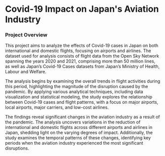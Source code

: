 # Covid-19 Impact on Japan's Aviation Industry

### Project Overview

This project aims to analyze the effects of Covid-19 cases in Japan on both international and domestic flights, focusing on airports and airlines. The dataset used for analysis consists of flight data from the Open Sky Network spanning the years 2020 and 2021, comprising more than 50 million lines, as well as Japan’s Covid-19 Cases datasets from Japan’s Ministry of Health, Labour and Welfare.

The analysis begins by examining the overall trends in flight activities during this period, highlighting the magnitude of the disruption caused by the pandemic. By applying various analytical techniques, including data visualization and statistical modeling, the study explores the relationship between Covid-19 cases and flight patterns, with a focus on major airports, local airports, major carriers, and low-cost airlines.

The findings reveal significant changes in the aviation industry as a result of the pandemic. The analysis uncovers variations in the reduction of international and domestic flights across different airports and airlines in Japan, shedding light on the varying degrees of impact. Additionally, the study examines the temporal patterns of these changes, identifying key periods when the aviation industry experienced the most significant disruptions.

###






